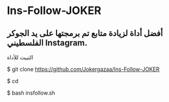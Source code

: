 # Ins-Follow-JOKER
 أفضل أداة لزيادة متابع تم برمجتها على يد الجوكر الفلسطيني Instagram.
---

الثبيت للأداة 

$ git clone https://github.com/Jokergazaa/Ins-Follow-JOKER

$ cd

$ bash insfollow.sh


